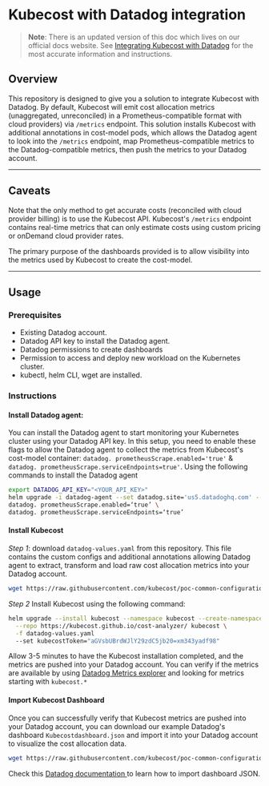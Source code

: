 # Kubecost with Datadog integration

> **Note**: There is an updated version of this doc which lives on our official docs website. See [Integrating Kubecost with Datadog](https://docs.kubecost.com/integrations/integrating-kubecost-with-datadog) for the most accurate information and instructions.

## Overview
This repository is designed to give you a solution to integrate Kubecost with Datadog. By default, Kubecost will emit cost allocation metrics (unaggregated, unreconciled) in a Prometheus-compatible format with cloud providers) via `/metrics` endpoint. This solution installs Kubecost with additional annotations in cost-model pods, which allows the Datadog agent to look into the `/metrics` endpoint, map Prometheus-compatible metrics to the Datadog-compatible metrics, then push the metrics to your Datadog account.

---

## Caveats

Note that the only method to get accurate costs (reconciled with cloud provider billing) is to use the Kubecost API. Kubecost's `/metrics` endpoint contains real-time metrics that can only estimate costs using custom pricing or onDemand cloud provider rates.

The primary purpose of the dashboards provided is to allow visibility into the metrics used by Kubecost to create the cost-model.

---

## Usage

### Prerequisites
- Existing Datadog account.
- Datadog API key to install the Datadog agent.
- Datadog permissions to create dashboards
- Permission to access and deploy new workload on the Kubernetes cluster.
- kubectl, helm CLI, wget are installed.

### Instructions
#### Install Datadog agent:

You can install the Datadog agent to start monitoring your Kubernetes cluster using your Datadog API key. In this setup, you need to enable these flags to allow the Datadog agent to collect the metrics from Kubecost's cost-model container: `datadog. prometheusScrape.enabled='true'` & `datadog. prometheusScrape.serviceEndpoints=true'`. Using the following commands to install the Datadog agent 

```bash
export DATADOG_API_KEY="<YOUR_API_KEY>"
helm upgrade -i datadog-agent --set datadog.site='us5.datadoghq.com' --set datadog.apiKey=$DATADOG_API_KEY datadog/datadog \
datadog. prometheusScrape.enabled=‘true’ \
datadog. prometheusScrape.serviceEndpoints=‘true’
```

#### Install Kubecost

*Step 1*: download `datadog-values.yaml` from this repository. This file contains the custom configs and additional annotations allowing Datadog agent to extract, transform and load raw cost allocation metrics into your Datadog account.

```bash
wget https://raw.githubusercontent.com/kubecost/poc-common-configurations/main/datadog/datadog-values.yaml
```

*Step 2* Install Kubecost using the following command:

```bash
helm upgrade --install kubecost --namespace kubecost --create-namespace \
  --repo https://kubecost.github.io/cost-analyzer/ kubecost \
  -f datadog-values.yaml
  --set kubecostToken="aGVsbUBrdWJlY29zdC5jb20=xm343yadf98"
```

Allow 3-5 minutes to have the Kubecost installation completed, and the metrics are pushed into your Datadog account. You can verify if the metrics are available by using [Datadog Metrics explorer](https://docs.datadoghq.com/metrics/explorer/) and looking for metrics starting with `kubecost.*`

#### Import Kubecost Dashboard

Once you can successfully verify that Kubecost metrics are pushed into your Datadog account, you can download our example Datadog's dashboard `Kubecostdashboard.json` and import it into your Datadog account to visualize the cost allocation data.

```bash
wget https://raw.githubusercontent.com/kubecost/poc-common-configurations/main/datadog/Kubecostdashboard.json
```

Check this [Datadog documentation ](https://docs.datadoghq.com/dashboards/#copy-import-or-export-dashboard-json)to learn how to import dashboard JSON.

